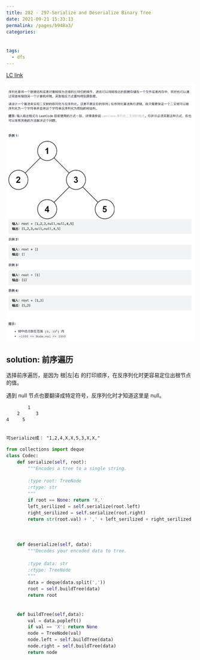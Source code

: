 ```yaml
---
title: 282 - 297-Serialize and Deserialize Binary Tree
date: 2021-09-21 15:33:13
permalink: /pages/b948a3/
categories:
  

tags:
  - dfs
---
```

[LC link](https://leetcode.com/problems/serialize-and-deserialize-binary-tree/)

![](https://raw.githubusercontent.com/emmableu/image/master/297-0.png)


## solution: 前序遍历
选择前序遍历，是因为 根|左|右 的打印顺序，在反序列化时更容易定位出根节点的值。

遇到 null 节点也要翻译成特定符号，反序列化时才知道这里是 null。

```
		1
    2      3
4     5


可serialize成： "1,2,4,X,X,5,3,X,X,"
```


```python
from collections import deque
class Codec:
    def serialize(self, root):
        """Encodes a tree to a single string.
        
        :type root: TreeNode
        :rtype: str
        """
        if root == None: return 'X,'
        left_serilized = self.serialize(root.left)
        right_serilized = self.serialize(root.right)
        return str(root.val) + ',' + left_serilized + right_serilized

        

    def deserialize(self, data):
        """Decodes your encoded data to tree.
        
        :type data: str
        :rtype: TreeNode
        """
        data = deque(data.split(','))
        root = self.buildTree(data)
        return root 

    
    def buildTree(self,data):
        val = data.popleft()
        if val == 'X': return None
        node = TreeNode(val)
        node.left = self.buildTree(data)
        node.right = self.buildTree(data)
        return node
```
